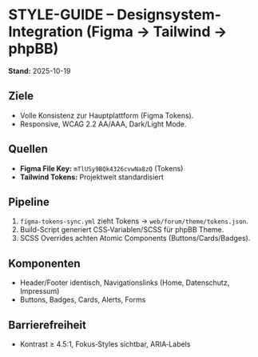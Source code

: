 # STYLE-GUIDE – Designsystem-Integration (Figma → Tailwind → phpBB)

**Stand:** 2025-10-19

## Ziele
- Volle Konsistenz zur Hauptplattform (Figma Tokens).
- Responsive, WCAG 2.2 AA/AAA, Dark/Light Mode.

## Quellen
- **Figma File Key:** `mTlUSy9BQk4326cvwNa8zQ` (Tokens)
- **Tailwind Tokens:** Projektweit standardisiert

## Pipeline
1. `figma-tokens-sync.yml` zieht Tokens → `web/forum/theme/tokens.json`.
2. Build-Script generiert CSS‑Variablen/SCSS für phpBB Theme.
3. SCSS Overrides achten Atomic Components (Buttons/Cards/Badges).

## Komponenten
- Header/Footer identisch, Navigationslinks (Home, Datenschutz, Impressum)
- Buttons, Badges, Cards, Alerts, Forms

## Barrierefreiheit
- Kontrast ≥ 4.5:1, Fokus‑Styles sichtbar, ARIA‑Labels
